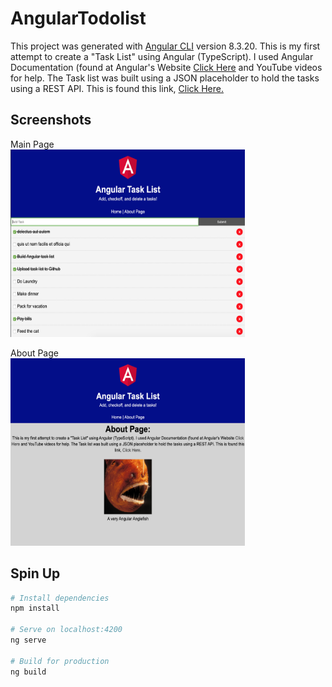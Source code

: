 # AngularTodolist

This project was generated with [Angular CLI](https://github.com/angular/angular-cli) version 8.3.20. This is my first attempt to create a "Task List" using Angular (TypeScript). I used Angular Documentation (found at Angular's Website <a href="https://angular.io/docs">Click Here</a> and YouTube videos for help. The Task list was built using a JSON placeholder to hold the tasks using a REST API. This is found this link, <a href="https://jsonplaceholder.typicode.com/">Click Here.</a>

## Screenshots
Main Page
<br/>
<img src="/src/assets/MainPage.png" alt="Task Page" height="300px" width="375px"/>

About Page
<br/>
<img src="/src/assets/AboutPage.png" alt="About Page" height="300px" width="375"/>


## Spin Up

```bash
# Install dependencies
npm install

# Serve on localhost:4200
ng serve

# Build for production
ng build
```